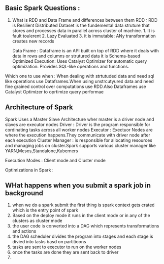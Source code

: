 ## Basic Spark Questions :

 1. What is RDD and Data Frame and differences between them
    RDD : RDD is Resilient Distributed Dataset is the fundemental data struture that stores and processes data in parallel across cluster of machine.
          1. It is fault toulerent
          2. Lazy Evaluated
          3. it is immutable: ANy transformation creates new records
    
    Data Frame : Dataframe is an API built on top of RDD where it deals with data in rows and columns or strutured data
    it is Schema-based
    Optimized Execution: Uses Catalyst Optimizer for automatic query optimization.
Provides SQL-like operations and functions.

Which one to use when : 
When dealing with strtutuded data and need sql like operations use Dataframes.When using unstrcutyured data and need fine grained control over computations use RDD.Also Dataframes use Catalyst Optimizer to oprtimize query performae

## Architecture of Spark

Spark Uses a Master Slave Architecture wher master is a driver node and slaves are executor nodes
Driver : Driver is the program responsible for cordinating tasks across all worker nodes
Executor : Exectuor Nodes are where the execution happens.They communicate with driver node after each execution 
Cluster Manager : is responsible for allocating resources and managing jobs on cluster.Spark supports various cluster manager like YARN,Mesos,Standalone,Kuberners

Execution Modes : Client mode and Cluster mode 


Optimizations in Spark : 



## WHat happens when you submit a spark job in background
1. when we do a spark submit the first thing is spark context gets crated which is the entry point of spark
2. Based on the deploy mode it runs in the client mode or in any of the clusters as cluster mode
3. the user code is converted into a DAG which represents transformations and actions
4. the DAG scheduler divides the program into stages and each stage is divied into tasks basd on partitioons
5. tasks are sent to executor to run on the worker nodes
6. once the tasks are done they are sent back to driver
7. 
